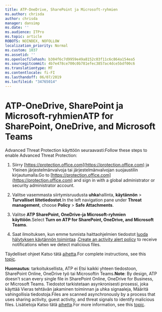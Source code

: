 ```yaml
---
title: ATP-OneDrive, SharePoint ja Microsoft-ryhmien
ms.author: chrisda
author: chrisda
manager: dansimp
ms.date: ''
ms.audience: ITPro
ms.topic: article
ROBOTS: NOINDEX, NOFOLLOW
localization_priority: Normal
ms.custom: 1037
ms.assetid: ''
ms.openlocfilehash: b304f6c7d9959e49a8152c03f11c6c864a154ea5
ms.sourcegitcommit: 4b7e478ce700c0b781efec3857ac4dce5bdf00c6
ms.translationtype: MT
ms.contentlocale: fi-FI
ms.lasthandoff: 06/07/2019
ms.locfileid: "34765014"
---
```

# <a name="atp-for-sharepoint-onedrive-and-microsoft-teams"></a><span data-ttu-id="6cf20-102">ATP-OneDrive, SharePoint ja Microsoft-ryhmien</span><span class="sxs-lookup"><span data-stu-id="6cf20-102">ATP for SharePoint, OneDrive, and Microsoft Teams</span></span>

<span data-ttu-id="6cf20-103">Advanced Threat Protection käyttöön seuraavasti:</span><span class="sxs-lookup"><span data-stu-id="6cf20-103">Follow these steps to enable Advanced Threat Protection:</span></span>

1. <span data-ttu-id="6cf20-104">Siirry [https://protection.office.com](https://protection.office.com) ja Yleinen järjestelmänvalvoja tai järjestelmänvalvojan suojaustilin kirjautumalla.</span><span class="sxs-lookup"><span data-stu-id="6cf20-104">Go to [https://protection.office.com](https://protection.office.com) and sign in with a global administrator or security administrator account.</span></span>

2. <span data-ttu-id="6cf20-105">Valitse vasemmasta siirtymisruudusta **uhka**hallinta, **käytännön** \> **Turvalliset liitetiedostot**.</span><span class="sxs-lookup"><span data-stu-id="6cf20-105">In the left navigation pane under **Threat management**, choose **Policy** \> **Safe Attachments**.</span></span>

3. <span data-ttu-id="6cf20-106">Valitse **ATP SharePoint, OneDrive-ja Microsoft-ryhmien käyttöön**.</span><span class="sxs-lookup"><span data-stu-id="6cf20-106">Select **Turn on ATP for SharePoint, OneDrive, and Microsoft Teams**.</span></span>

4. <span data-ttu-id="6cf20-107">Saat ilmoituksen, kun emme tunnista haittaohjelmien tiedostot [luoda hälytyksen käytännön toimintaa](https://docs.microsoft.com/office365/securitycompliance/create-activity-alerts) .</span><span class="sxs-lookup"><span data-stu-id="6cf20-107">[Create an activity alert policy](https://docs.microsoft.com/office365/securitycompliance/create-activity-alerts) to receive notifications when we detect malicious files.</span></span>

<span data-ttu-id="6cf20-108">Täydelliset ohjeet Katso tätä [aihetta](https://docs.microsoft.com/office365/securitycompliance/turn-on-atp-for-spo-odb-and-teams).</span><span class="sxs-lookup"><span data-stu-id="6cf20-108">For complete instructions, see this [topic](https://docs.microsoft.com/office365/securitycompliance/turn-on-atp-for-spo-odb-and-teams).</span></span>

<span data-ttu-id="6cf20-109">**Huomautus**: tarkoituksellista, ATP ei Etsi kaikki yhteen tiedostoon, SharePoint Online, OneDrive työ tai Microsoftin Teams.</span><span class="sxs-lookup"><span data-stu-id="6cf20-109">**Note**: By design, ATP doesn't scan every single file in SharePoint Online, OneDrive for Business, or Microsoft Teams.</span></span> <span data-ttu-id="6cf20-110">Tiedostot tarkistetaan asynkronisesti prosessi, joka käyttää Vieras tehtävän jakaminen toiminnan ja uhka signaaleja, Määritä vahingollisia tiedostoja.</span><span class="sxs-lookup"><span data-stu-id="6cf20-110">Files are scanned asynchronously by a process that uses sharing activity, guest activity, and threat signals to identify malicious files.</span></span> <span data-ttu-id="6cf20-111">Lisätietoja Katso tätä [aihetta](https://docs.microsoft.com/office365/securitycompliance/atp-for-spo-odb-and-teams).</span><span class="sxs-lookup"><span data-stu-id="6cf20-111">For more information, see this [topic](https://docs.microsoft.com/office365/securitycompliance/atp-for-spo-odb-and-teams).</span></span>
